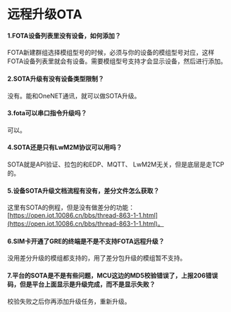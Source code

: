 # 远程升级OTA

#### 1.FOTA设备列表里没有设备，如何添加？

FOTA新建群组选择模组型号的时候，必须与你的设备的模组型号对应，这样FOTA设备列表里就会有设备。需要模组型号支持才会显示设备，然后进行添加。

#### 2.SOTA升级有没有设备类型限制？

没有。能和OneNET通讯，就可以做SOTA升级。

#### 3.fota可以串口指令升级吗？

可以。

#### 4.SOTA还是只有LwM2M协议可以用吗？

SOTA就是API验证、拉包的和EDP、MQTT、 LwM2M无关，但是底层是走TCP的。

#### 5.设备SOTA升级文档流程有没有，差分文件怎么获取？

这里有SOTA的例程，但是没有做差分的功能：[https://open.iot.10086.cn/bbs/thread-863-1-1.html](https://open.iot.10086.cn/bbs/thread-863-1-1.html)。

#### 6.SIM卡开通了GRE的终端是不是不支持FOTA远程升级？

没用差分升级的模组都支持的，用了差分包升级的模组暂不支持。

#### 7.平台的SOTA是不是有些问题，MCU这边的MD5校验错误了，上报206错误码，但是平台上面显示是升级完成，而不是显示失败？

校验失败之后你再添加升级任务，重新升级。
